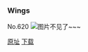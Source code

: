 ### Wings
No.620
![图片不见了~~~](https://imgs.xkcd.com/comics/wings.png)

[原址](https://xkcd.com//620) [下载](https://imgs.xkcd.com/comics/wings.png)

